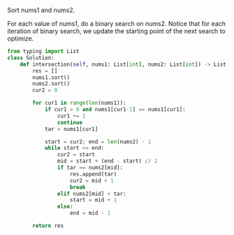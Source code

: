 Sort nums1 and nums2. 

For each value of nums1, do a binary search on nums2. Notice that for each iteration of binary search, we update the starting point of the next search to optimize. 

```python
from typing import List
class Solution:
    def intersection(self, nums1: List[int], nums2: List[int]) -> List[int]:
        res = []
        nums1.sort()
        nums2.sort()
        cur2 = 0

        for cur1 in range(len(nums1)):
            if cur1 > 0 and nums1[cur1-1] == nums1[cur1]:
                cur1 += 1
                continue
            tar = nums1[cur1]

            start = cur2; end = len(nums2) - 1
            while start <= end:
                cur2 = start
                mid = start + (end - start) // 2
                if tar == nums2[mid]:
                    res.append(tar)
                    cur2 = mid + 1
                    break
                elif nums2[mid] < tar:
                    start = mid + 1
                else:
                    end = mid - 1

        return res
```

